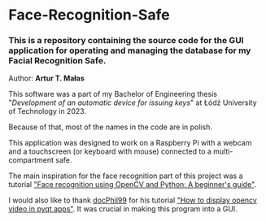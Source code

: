 # Face-Recognition-Safe

### This is a repository containing the source code for the GUI application for operating and managing the database for my Facial Recognition Safe.

Author: **Artur T. Małas**

This software was a part of my Bachelor of Engineering thesis "*Development of an automatic device for issuing keys*" at Łódź University of Technology in 2023. 

Because of that, most of the names in the code are in polish.

This application was designed to work on a Raspberry Pi with a webcam and a touchscreen (or keyboard with mouse) connected to a multi-compartment safe.

The main inspiration for the face recognition part of this project was a tutorial ["Face recognition using OpenCV and Python: A beginner's guide"](https://www.superdatascience.com/blogs/opencv-face-recognition).

I would also like to thank [docPhil99](https://gist.github.com/docPhil99) for his tutorial ["How to display opencv video in pyqt apps"](https://gist.github.com/docPhil99/ca4da12c9d6f29b9cea137b617c7b8b1). It was crucial in making this program into a GUI.